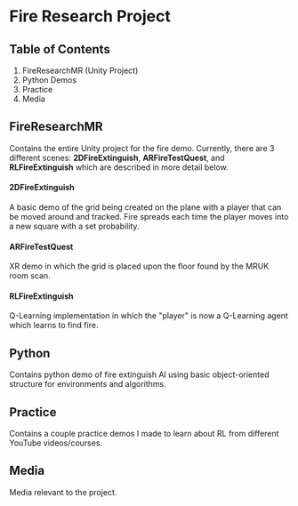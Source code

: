 # Fire Research Project
## Table of Contents
1. FireResearchMR (Unity Project)
2. Python Demos
3. Practice
4. Media
## FireResearchMR
Contains the entire Unity project for the fire demo. Currently, there are 3 different scenes: **2DFireExtinguish**, **ARFireTestQuest**, and **RLFireExtinguish** which are described in more detail below.

#### 2DFireExtinguish
A basic demo of the grid being created on the plane with a player that can be moved around and tracked. Fire spreads each time the player moves into a new square with a set probability.

#### ARFireTestQuest
XR demo in which the grid is placed upon the floor found by the MRUK room scan.

#### RLFireExtinguish
Q-Learning implementation in which the "player" is now a Q-Learning agent which learns to find fire.

## Python
Contains python demo of fire extinguish AI using basic object-oriented structure for environments and algorithms.

## Practice
Contains a couple practice demos I made to learn about RL from different YouTube videos/courses.

## Media
Media relevant to the project.

